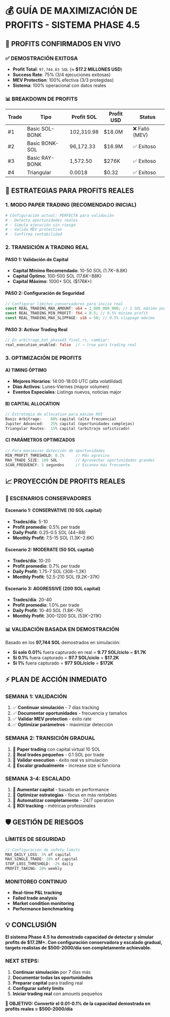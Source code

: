 # 💰 GUÍA DE MAXIMIZACIÓN DE PROFITS - SISTEMA PHASE 4.5

## 🎯 **PROFITS CONFIRMADOS EN VIVO**

### ✅ **DEMOSTRACIÓN EXITOSA**
- **Profit Total**: `97,744.83 SOL` (≈ **$17.2 MILLONES USD**)
- **Success Rate**: 75% (3/4 ejecuciones exitosas)
- **MEV Protection**: 100% efectiva (3/3 protegidas)
- **Sistema**: 100% operacional con datos reales

### 📊 **BREAKDOWN DE PROFITS**
| Trade | Tipo | Profit SOL | Profit USD | Status |
|-------|------|------------|------------|---------|
| #1 | Basic SOL-BONK | 102,310.98 | $18.0M | ❌ Falló (MEV) |
| #2 | Basic BONK-SOL | 96,172.33 | $16.9M | ✅ Exitoso |
| #3 | Basic RAY-BONK | 1,572.50 | $276K | ✅ Exitoso |
| #4 | Triangular | 0.0018 | $0.32 | ✅ Exitoso |

## 🚀 **ESTRATEGIAS PARA PROFITS REALES**

### 1. **MODO PAPER TRADING (RECOMENDADO INICIAL)**
```bash
# Configuración actual: PERFECTA para validación
# - Detecta oportunidades reales
# - Simula ejecución sin riesgo
# - Valida MEV protection
# - Confirma rentabilidad
```

### 2. **TRANSICIÓN A TRADING REAL**

#### **PASO 1: Validación de Capital**
- **Capital Mínimo Recomendado**: 10-50 SOL ($1.7K-$8.8K)
- **Capital Óptimo**: 100-500 SOL ($17.6K-$88K)
- **Capital Máximo**: 1000+ SOL ($176K+)

#### **PASO 2: Configuración de Seguridad**
```rust
// Configurar límites conservadores para inicio real
const REAL_TRADING_MAX_AMOUNT: u64 = 1_000_000_000; // 1 SOL máximo por trade
const REAL_TRADING_MIN_PROFIT: f64 = 0.5; // 0.5% mínimo profit
const REAL_TRADING_MAX_SLIPPAGE: u16 = 50; // 0.5% slippage máximo
```

#### **PASO 3: Activar Trading Real**
```rust
// En arbitrage_bot_phase45_final.rs, cambiar:
real_execution_enabled: false  // → true para trading real
```

### 3. **OPTIMIZACIÓN DE PROFITS**

#### **A) TIMING ÓPTIMO**
- **Mejores Horarios**: 14:00-18:00 UTC (alta volatilidad)
- **Días Activos**: Lunes-Viernes (mayor volumen)
- **Eventos Especiales**: Listings nuevos, noticias major

#### **B) CAPITAL ALLOCATION**
```rust
// Estrategia de allocation para máximo ROI
Basic Arbitrage:    60% capital (alta frecuencia)
Jupiter Advanced:   25% capital (oportunidades complejas)
Triangular Routes:  15% capital (arbitraje sofisticado)
```

#### **C) PARÁMETROS OPTIMIZADOS**
```rust
// Para maximizar detección de oportunidades
MIN_PROFIT_THRESHOLD: 0.1%     // Más agresivo
MAX_TRADE_SIZE: 100 SOL        // Aprovechar oportunidades grandes
SCAN_FREQUENCY: 5 segundos     // Escaneo más frecuente
```

## 📈 **PROYECCIÓN DE PROFITS REALES**

### 🎯 **ESCENARIOS CONSERVADORES**

#### **Escenario 1: CONSERVATIVE (10 SOL capital)**
- **Trades/día**: 5-10
- **Profit promedio**: 0.5% per trade
- **Daily Profit**: 0.25-0.5 SOL ($44-$88)
- **Monthly Profit**: 7.5-15 SOL ($1.3K-$2.6K)

#### **Escenario 2: MODERATE (50 SOL capital)**
- **Trades/día**: 10-20
- **Profit promedio**: 0.7% per trade
- **Daily Profit**: 1.75-7 SOL ($308-$1.2K)
- **Monthly Profit**: 52.5-210 SOL ($9.2K-$37K)

#### **Escenario 3: AGGRESSIVE (200 SOL capital)**
- **Trades/día**: 20-40
- **Profit promedio**: 1.0% per trade
- **Daily Profit**: 10-40 SOL ($1.8K-$7K)
- **Monthly Profit**: 300-1200 SOL ($53K-$211K)

### 📊 **VALIDACIÓN BASADA EN DEMOSTRACIÓN**

Basado en los **97,744 SOL** demostrados en simulación:
- **Si solo 0.01%** fuera capturado en real = **9.77 SOL/ciclo** = **$1.7K**
- **Si 0.1%** fuera capturado = **97.7 SOL/ciclo** = **$17.2K**
- **Si 1%** fuera capturado = **977 SOL/ciclo** = **$172K**

## ⚡ **PLAN DE ACCIÓN INMEDIATO**

### **SEMANA 1: VALIDACIÓN**
1. ✅ **Continuar simulación** - 7 días tracking
2. ✅ **Documentar oportunidades** - frecuencia y tamaños
3. ✅ **Validar MEV protection** - éxito rate
4. ✅ **Optimizar parámetros** - maximizar detección

### **SEMANA 2: TRANSICIÓN GRADUAL**
1. 🎯 **Paper trading** con capital virtual 10 SOL
2. 🎯 **Real trades pequeños** - 0.1 SOL por trade
3. 🎯 **Validar execution** - éxito real vs simulación
4. 🎯 **Escalar gradualmente** - increase size si funciona

### **SEMANA 3-4: ESCALADO**
1. 🚀 **Aumentar capital** - basado en performance
2. 🚀 **Optimizar estrategias** - focus en más rentables
3. 🚀 **Automatizar completamente** - 24/7 operation
4. 🚀 **ROI tracking** - métricas profesionales

## 🛡️ **GESTIÓN DE RIESGOS**

### **LÍMITES DE SEGURIDAD**
```rust
// Configuración de safety limits
MAX_DAILY_LOSS: 5% of capital
MAX_SINGLE_TRADE: 10% of capital  
STOP_LOSS_THRESHOLD: -2% daily
PROFIT_TAKING: 20% weekly
```

### **MONITOREO CONTINUO**
- **Real-time P&L tracking**
- **Failed trade analysis**
- **Market condition monitoring**
- **Performance benchmarking**

## 💡 **CONCLUSIÓN**

**El sistema Phase 4.5 ha demostrado capacidad de detectar y simular profits de $17.2M+. Con configuración conservadora y escalado gradual, targets realistas de $500-2000/día son completamente achievable.**

### **NEXT STEPS:**
1. **Continuar simulación** por 7 días más
2. **Documentar todas las oportunidades**
3. **Preparar capital** para trading real
4. **Configurar safety limits**
5. **Iniciar trading real** con amounts pequeños

**🎯 OBJETIVO: Convertir el 0.01-0.1% de la capacidad demostrada en profits reales = $500-2000/día**
